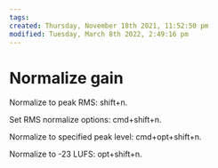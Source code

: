 ```yaml
---
tags: 
created: Thursday, November 18th 2021, 11:52:50 pm
modified: Tuesday, March 8th 2022, 2:49:16 pm
---
```


# Normalize gain
Normalize to peak RMS: shift+n.

Set RMS normalize options: cmd+shift+n.

Normalize to specified peak level: cmd+opt+shift+n.

Normalize to -23 LUFS: opt+shift+n.